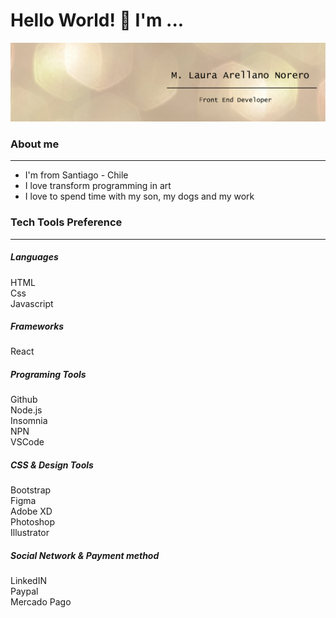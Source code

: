 <h1>Hello World! 👋 I'm ...</h1>

<img src="Laura-Arellano.png"/>

<h3>About me</h3>
<hr/>

- I'm from Santiago - Chile
- I love transform programming in art
- I love to spend time with my son, my dogs and my work

<h3>Tech Tools Preference</h3>
<hr/>

<h5>Languages</h5>
<div >HTML</div> <div>Css</div> <div>Javascript</div>

<h5>Frameworks</h5>
<div>React</div>

<h5>Programing Tools</h5>
<div>Github</div> <div>Node.js</div> <div>Insomnia</div> <div>NPN</div> <div>VSCode</div>

<h5>CSS & Design Tools</h5>
<div>Bootstrap</div> <div>Figma</div> <div>Adobe XD</div> <div>Photoshop</div> <div>Illustrator</div>

<h5>Social Network & Payment method</h5>
<div>LinkedIN</div> <div>Paypal</div> <div>Mercado Pago</div>




<!--
**marellanorero/marellanorero** is a ✨ _special_ ✨ repository because its `README.md` (this file) appears on your GitHub profile.

Here are some ideas to get you started:

- 🔭 I’m currently working on ...
- 🌱 I’m currently learning ...
- 👯 I’m looking to collaborate on ...
- 🤔 I’m looking for help with ...
- 💬 Ask me about ...
- 📫 How to reach me: ...
- 😄 Pronouns: ...
- ⚡ Fun fact: ...
-->
